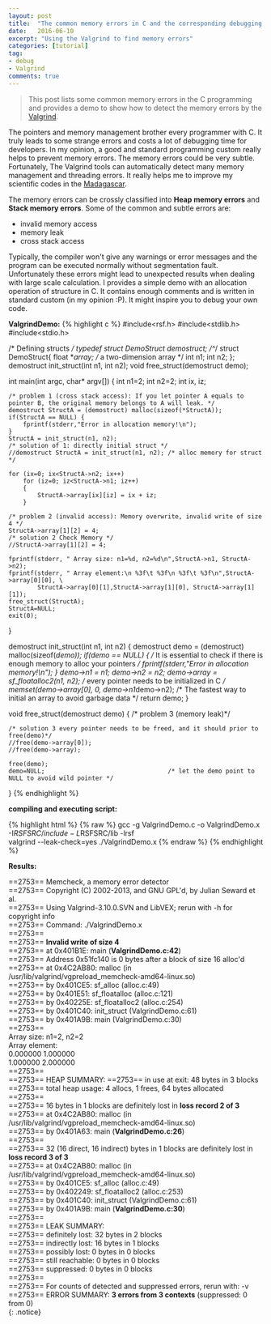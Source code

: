```yaml
---
layout: post
title:  "The common memory errors in C and the corresponding debugging by the Valgrind"
date:   2016-06-10
excerpt: "Using the Valgrind to find memory errors"
categories: [tutorial]
tag:
- debug 
- Valgrind 
comments: true
---
```


> This post lists some common memory errors in the C programming and provides a demo to show how to
> detect the memory errors by the [Valgrind](http://www.valgrind.org/). 

The pointers and memory management brother every programmer with C. It truly leads to some strange
errors and costs a lot of debugging time for developers. In my opinion, a good and standard
programming custom really helps to prevent memory errors. The memory errors could be very subtle.
Fortunately, The Valgrind tools can automatically detect many memory management and threading errors.
It really helps me to improve my scientific codes in the [Madagascar](http://www.ahay.org).  

The memory errors can be crossly classified into **Heap memory errors** and **Stack memory errors**.
Some of the common and subtle errors are:

+ invalid memory access 
+ memory leak 
+ cross stack access

Typically, the compiler won't give any warnings or error messages and the program can be executed normally
without segmentation fault. Unfortunately these errors might lead to unexpected results when dealing
with large scale calculation. I provides a simple demo with an allocation operation of structure in C. It
contains enough comments and is written in standard custom (in my opinion :P). It might inspire you to
debug your own code.

**ValgrindDemo:**
{% highlight c %}
#include<rsf.h> 
#include<stdlib.h> 
#include<stdio.h> 

/* Defining structs */
typedef struct DemoStruct *demostruct;
/*^*/
struct DemoStruct{
	float **array;                              /* a two-dimension array */
	int n1;
	int n2;
};
demostruct init_struct(int n1, int n2);
void free_struct(demostruct demo);

int main(int argc, char* argv[]) 
{
	int n1=2;
	int n2=2;
	int ix, iz;

	/* problem 1 (cross stack access): If you let pointer A equals to pointer B, the original memory belongs to A will leak. */
	demostruct StructA = (demostruct) malloc(sizeof(*StructA));
	if(StructA == NULL) {
		fprintf(stderr,"Error in allocation memory!\n");
	}
	StructA = init_struct(n1, n2); 	
	/* solution of 1: directly initial struct */
	//demostruct StructA = init_struct(n1, n2); /* alloc memory for struct */

	for (ix=0; ix<StructA->n2; ix++)
		for (iz=0; iz<StructA->n1; iz++)
		{
			StructA->array[ix][iz] = ix + iz;
		}

	/* problem 2 (invalid access): Memory overwrite, invalid write of size 4 */
	StructA->array[1][2] = 4;
	/* solution 2 Check Memory */
	//StructA->array[1][2] = 4;

	fprintf(stderr, " Array size: n1=%d, n2=%d\n",StructA->n1, StructA->n2);
	fprintf(stderr, " Array element:\n %3f\t %3f\n %3f\t %3f\n",StructA->array[0][0], \
			StructA->array[0][1],StructA->array[1][0], StructA->array[1][1]);
	free_struct(StructA);
	StructA=NULL;
	exit(0);
}

demostruct init_struct(int n1, int n2)
{
	demostruct demo = (demostruct) malloc(sizeof(*demo));
	if(demo == NULL) {	/* It is essential to check if there is enough memory to alloc your pointers */
		fprintf(stderr,"Error in allocation memory!\n");
	}
	demo->n1 = n1;
	demo->n2 = n2;
	demo->array = sf_floatalloc2(n1, n2);         /* every pointer needs to be initialized in C */
	memset(demo->array[0], 0, demo->n1*demo->n2); /* The fastest way to initial an array to avoid garbage data */
	return demo;
}

void free_struct(demostruct demo)
{
	/* problem 3 (memory leak)*/

	/* solution 3 every pointer needs to be freed, and it should prior to free(demo)*/
	//free(demo->array[0]);                       
	//free(demo->array);
	
	free(demo);
	demo=NULL;                                  /* let the demo point to NULL to avoid wild pointer */
}
{% endhighlight %}

**compiling and executing script:**

{% highlight html %}
{% raw %}
gcc -g ValgrindDemo.c -o ValgrindDemo.x -I$RSFSRC/include -L$RSFSRC/lib -lrsf  
valgrind --leak-check=yes ./ValgrindDemo.x
{% endraw %}
{% endhighlight %}

**Results:**

==2753== Memcheck, a memory error detector  
==2753== Copyright (C) 2002-2013, and GNU GPL'd, by Julian Seward et al.  
==2753== Using Valgrind-3.10.0.SVN and LibVEX; rerun with -h for copyright info  
==2753== Command: ./ValgrindDemo.x  
==2753==   
==2753== **Invalid write of size 4**  
==2753==    at 0x401B1E: main (**ValgrindDemo.c:42**)  
==2753==  Address 0x51fc140 is 0 bytes after a block of size 16 alloc'd  
==2753==    at 0x4C2AB80: malloc (in /usr/lib/valgrind/vgpreload_memcheck-amd64-linux.so)  
==2753==    by 0x401CE5: sf_alloc (alloc.c:49)  
==2753==    by 0x401E51: sf_floatalloc (alloc.c:121)  
==2753==    by 0x40225E: sf_floatalloc2 (alloc.c:254)  
==2753==    by 0x401C40: init_struct (ValgrindDemo.c:61)  
==2753==    by 0x401A9B: main (ValgrindDemo.c:30)  
==2753==     
 Array size: n1=2, n2=2  
 Array element:  
 0.000000	 1.000000  
 1.000000	 2.000000  
==2753==     
==2753== HEAP SUMMARY: 
==2753==     in use at exit: 48 bytes in 3 blocks  
==2753==   total heap usage: 4 allocs, 1 frees, 64 bytes allocated  
==2753==   
==2753== 16 bytes in 1 blocks are definitely lost in **loss record 2 of 3**  
==2753==    at 0x4C2AB80: malloc (in /usr/lib/valgrind/vgpreload_memcheck-amd64-linux.so)  
==2753==    by 0x401A63: main (**ValgrindDemo.c:26**)  
==2753==   
==2753== 32 (16 direct, 16 indirect) bytes in 1 blocks are definitely lost in **loss record 3 of 3**  
==2753==    at 0x4C2AB80: malloc (in /usr/lib/valgrind/vgpreload_memcheck-amd64-linux.so)  
==2753==    by 0x401CE5: sf_alloc (alloc.c:49)  
==2753==    by 0x402249: sf_floatalloc2 (alloc.c:253)  
==2753==    by 0x401C40: init_struct (ValgrindDemo.c:61)  
==2753==    by 0x401A9B: main (**ValgrindDemo.c:30**)  
==2753==   
==2753== LEAK SUMMARY:  
==2753==    definitely lost: 32 bytes in 2 blocks  
==2753==    indirectly lost: 16 bytes in 1 blocks  
==2753==      possibly lost: 0 bytes in 0 blocks  
==2753==    still reachable: 0 bytes in 0 blocks  
==2753==         suppressed: 0 bytes in 0 blocks  
==2753==   
==2753== For counts of detected and suppressed errors, rerun with: -v  
==2753== ERROR SUMMARY: **3 errors from 3 contexts** (suppressed: 0 from 0)  
{: .notice}

